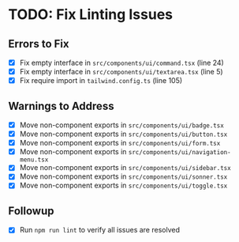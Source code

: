 # TODO: Fix Linting Issues

## Errors to Fix

- [x] Fix empty interface in `src/components/ui/command.tsx` (line 24)
- [x] Fix empty interface in `src/components/ui/textarea.tsx` (line 5)
- [x] Fix require import in `tailwind.config.ts` (line 105)

## Warnings to Address

- [x] Move non-component exports in `src/components/ui/badge.tsx`
- [x] Move non-component exports in `src/components/ui/button.tsx`
- [x] Move non-component exports in `src/components/ui/form.tsx`
- [x] Move non-component exports in `src/components/ui/navigation-menu.tsx`
- [x] Move non-component exports in `src/components/ui/sidebar.tsx`
- [x] Move non-component exports in `src/components/ui/sonner.tsx`
- [x] Move non-component exports in `src/components/ui/toggle.tsx`

## Followup

- [x] Run `npm run lint` to verify all issues are resolved
